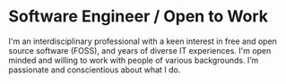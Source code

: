# Software Engineer / Open to Work
I'm an interdisciplinary professional with a keen interest in free and open source software (FOSS), and years of diverse IT experiences. I'm open minded and willing to work with people of various backgrounds. I’m passionate and conscientious about what I do.